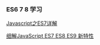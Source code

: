 ### ES6 7 8 学习

[Javascript之ES7详解](https://www.jianshu.com/p/13c5d002478b)

[细解JavaScript ES7 ES8 ES9 新特性](https://www.jianshu.com/p/a64a6aa4cd95)